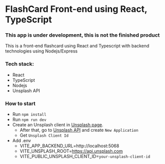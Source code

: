 # FlashCard Front-end using React, TypeScript

### This app is under development, this is not the finished product

This is a front-end flashcard using React and Typescript with backend technologies using Nodejs/Express

### Tech stack:
- React
- TypeScript
- Nodejs
- Unsplash API

### How to start
- Run `npm install`
- Run `npm run dev`
- Create an Unsplash client in [Unsplash page](https://unsplash.com/login?referrer=%2F).
  - After that, go to [Unsplash API](https://unsplash.com/oauth/applications) and create `New Application`
  - Get `Unsplash Client Id`
- Add .env
  - VITE_APP_BACKEND_URL=http://localhost:5068
  - VITE_UNSPLASH_ROOT=https://api.unsplash.com
  - VITE_PUBLIC_UNSPLASH_CLIENT_ID=`your-unsplash-client-id`
